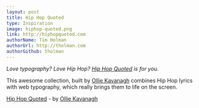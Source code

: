 ```yaml
---
layout: post
title: Hip Hop Quoted
type: Inspiration
image: hiphop-quoted.png
link: http://hiphopquoted.com
authorName: Tim Holman
authorUrl: http://tholman.com
authorGithub: tholman
---
```


_Love typography? Love Hip Hop? [Hip Hop Quoted](http://hiphopquoted.com) is for you._

This awesome collection, built by [Ollie Kavanagh](http://olliekav.com) combines Hip Hop lyrics with web typography, which really brings them to life on the screen.

[Hip Hop Quoted](http://hiphopquoted.com) - by [Ollie Kavanagh](http://olliekav.com)
